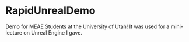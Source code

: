# RapidUnrealDemo
Demo for MEAE Students at the University of Utah! It was used for a mini-lecture on Unreal Engine I gave.
